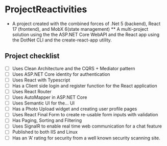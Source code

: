# ProjectReactivities
* A project created with the combined forces of .Net 5 (backend), React 17 (frontend), and MobX 6(state management)
** A multi-project solution using the the ASP.NET Core WebAPI and the React app using the DotNet CLI and the create-react-app utility.

## Project checklist
* [ ] Uses Clean Architecture and the CQRS + Mediator pattern
* [ ] Uses ASP.NET Core identity for authentication
* [ ] Uses React with Typescript
* [ ] Has a Client side login and register function for the React application
* [ ] Uses React Router
* [ ] Uses AutoMapper in ASP.NET Core
* [ ] Uses Semantic UI for the... UI
* [ ] Has a Photo Upload widget and creating user profile pages
* [ ] Uses React Final Form to create re-usable form inputs with validation
* [ ] Has Paging, Sorting and Filtering
* [ ] Uses SignalR to enable real time web communication for a chat feature
* [ ] Published to both IIS and Linux
* [ ] Has an ‘A’ rating for security from a well known security scanning site.
